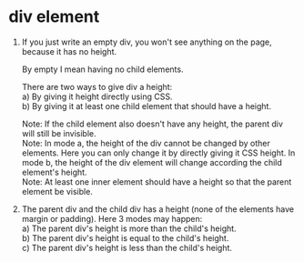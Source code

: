 # div element

1. If you just write an empty div, you won't see anything on the page, because it has no height.
   
   By empty I mean having no child elements.
   
   There are two ways to give div a height: <br>
   a) By giving it height directly using CSS. <br>
   b) By giving it at least one child element that should have a height.
   
   Note: If the child element also doesn't have any height, the parent div will still be invisible.<br>
   Note: In mode a, the height of the div cannot be changed by other elements. Here you can only change it by directly giving it CSS height.
         In mode b, the height of the div element will change according the child element's height. <br>
   Note: At least one inner element should have a height so that the parent element be visible.
   
2. The parent div and the child div has a height (none of the elements have margin or padding). Here 3 modes may happen: <br>
   a) The parent div's height is more than the child's height.<br>
   b) The parent div's height is equal to the child's height.<br>
   c) The parent div's height is less than the child's height.
   
